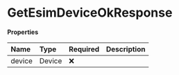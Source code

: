 # GetEsimDeviceOkResponse

**Properties**

| Name   | Type   | Required | Description |
| :----- | :----- | :------- | :---------- |
| device | Device | ❌       |             |
